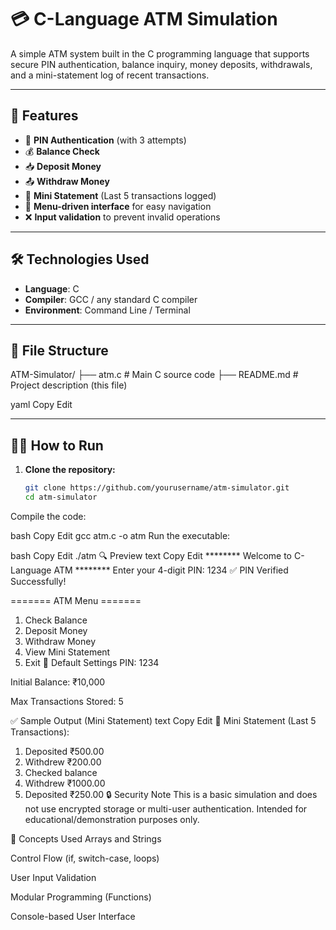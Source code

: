 # 💳 C-Language ATM Simulation

A simple ATM system built in the C programming language that supports secure PIN authentication, balance inquiry, money deposits, withdrawals, and a mini-statement log of recent transactions.

---

## 🚀 Features

- 🔐 **PIN Authentication** (with 3 attempts)
- 💰 **Balance Check**
- 📥 **Deposit Money**
- 📤 **Withdraw Money**
- 🧾 **Mini Statement** (Last 5 transactions logged)
- 🧭 **Menu-driven interface** for easy navigation
- ❌ **Input validation** to prevent invalid operations

---

## 🛠️ Technologies Used

- **Language**: C
- **Compiler**: GCC / any standard C compiler
- **Environment**: Command Line / Terminal

---

## 📁 File Structure

ATM-Simulator/ ├── atm.c # Main C source code ├── README.md # Project description (this file)

yaml
Copy
Edit

---

## 🧑‍💻 How to Run

1. **Clone the repository:**
   ```bash
   git clone https://github.com/yourusername/atm-simulator.git
   cd atm-simulator
Compile the code:

bash
Copy
Edit
gcc atm.c -o atm
Run the executable:

bash
Copy
Edit
./atm
🔍 Preview
text
Copy
Edit
******** Welcome to C-Language ATM ********
Enter your 4-digit PIN: 1234
✅ PIN Verified Successfully!

======= ATM Menu =======
1. Check Balance
2. Deposit Money
3. Withdraw Money
4. View Mini Statement
5. Exit
📌 Default Settings
PIN: 1234

Initial Balance: ₹10,000

Max Transactions Stored: 5

✅ Sample Output (Mini Statement)
text
Copy
Edit
🧾 Mini Statement (Last 5 Transactions):
 1. Deposited ₹500.00
 2. Withdrew ₹200.00
 3. Checked balance
 4. Withdrew ₹1000.00
 5. Deposited ₹250.00
🔒 Security Note
This is a basic simulation and does not use encrypted storage or multi-user authentication. Intended for educational/demonstration purposes only.

🧠 Concepts Used
Arrays and Strings

Control Flow (if, switch-case, loops)

User Input Validation

Modular Programming (Functions)

Console-based User Interface

